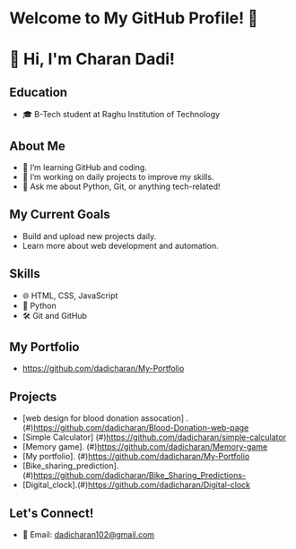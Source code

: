 # Welcome to My GitHub Profile! 👋
# 👋 Hi, I'm Charan Dadi!

## Education
- 🎓 B-Tech student at Raghu Institution of Technology

## About Me
- 🌱 I’m learning GitHub and coding.
- 🚀 I’m working on daily projects to improve my skills.
- 💬 Ask me about Python, Git, or anything tech-related!

## My Current Goals
- Build and upload new projects daily.
- Learn more about web development and automation.

## Skills
- 🌐 HTML, CSS, JavaScript
- 🐍 Python
- 🛠 Git and GitHub

## My Portfolio
- https://github.com/dadicharan/My-Portfolio

## Projects
- [web design for blood donation assocation] .(#)https://github.com/dadicharan/Blood-Donation-web-page
- [Simple Calculator] (#)https://github.com/dadicharan/simple-calculator
- [Memory game]. (#)https://github.com/dadicharan/Memory-game
- [My portfolio]. (#)https://github.com/dadicharan/My-Portfolio
- [Bike_sharing_prediction]. (#)https://github.com/dadicharan/Bike_Sharing_Predictions-
- [Digital_clock].(#)https://github.com/dadicharan/Digital-clock
  
## Let's Connect!
- 📧 Email: [dadicharan102@gmail.com](mailto:dadicharan102@gmail.com)
